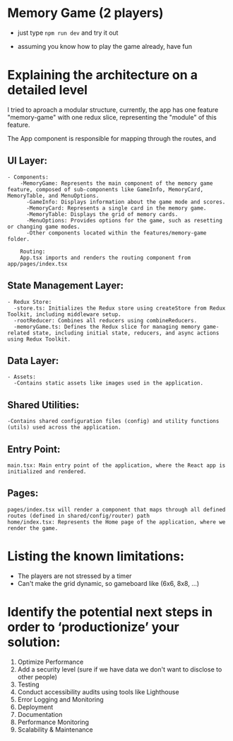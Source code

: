 # Memory Game (2 players)

- just type `npm run dev` and try it out

- assuming you know how to play the game already, have fun 

# Explaining the architecture on a detailed level
  I tried to aproach a modular structure, currently, the app has one feature "memory-game" with one redux slice, representing the "module" of this feature.

  The App component is responsible for mapping through the routes, and 

  ## UI Layer:
    - Components:
        -MemoryGame: Represents the main component of the memory game feature, composed of sub-components like GameInfo, MemoryCard, MemoryTable, and MenuOptions.
          -GameInfo: Displays information about the game mode and scores.
          -MemoryCard: Represents a single card in the memory game.
          -MemoryTable: Displays the grid of memory cards.
          -MenuOptions: Provides options for the game, such as resetting or changing game modes.
          -Other components located within the features/memory-game folder.

        Routing:
        App.tsx imports and renders the routing component from app/pages/index.tsx 
  ## State Management Layer:
    - Redux Store:
      -store.ts: Initializes the Redux store using createStore from Redux Toolkit, including middleware setup.
      -rootReducer: Combines all reducers using combineReducers.
      -memoryGame.ts: Defines the Redux slice for managing memory game-related state, including initial state, reducers, and async actions using Redux Toolkit.

  ## Data Layer:
    - Assets:
      -Contains static assets like images used in the application.
  ## Shared Utilities:
    -Contains shared configuration files (config) and utility functions (utils) used across the application.
  ## Entry Point:
    main.tsx: Main entry point of the application, where the React app is initialized and rendered.
  ## Pages:
    pages/index.tsx will render a component that maps through all defined routes (defined in shared/config/router) path
    home/index.tsx: Represents the Home page of the application, where we render the game.



# Listing the known limitations:
 
  - The players are not stressed by a timer
  - Can't make the grid dynamic, so gameboard like (6x6, 8x8, ...)

# Identify the potential next steps in order to ‘productionize’ your solution:

  1. Optimize Performance
  2. Add a security level (sure if we have data we don't want to disclose to other people)
  3. Testing
  4. Conduct accessibility audits using tools like Lighthouse
  5. Error Logging and Monitoring
  6. Deployment
  7. Documentation
  8. Performance Monitoring
  9. Scalability & Maintenance